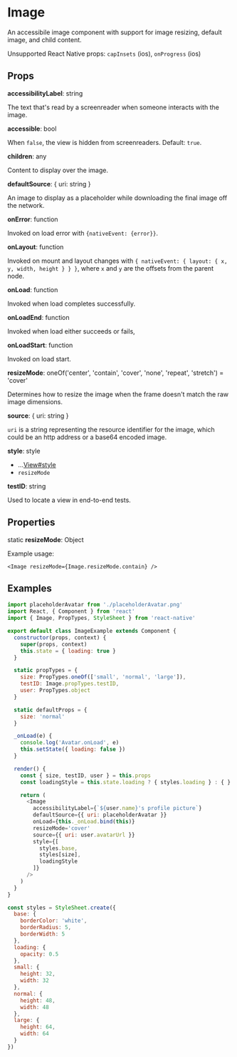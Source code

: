 # Image

An accessibile image component with support for image resizing, default image,
and child content.

Unsupported React Native props:
`capInsets` (ios),
`onProgress` (ios)

## Props

**accessibilityLabel**: string

The text that's read by a screenreader when someone interacts with the image.

**accessible**: bool

When `false`, the view is hidden from screenreaders. Default: `true`.

**children**: any

Content to display over the image.

**defaultSource**: { uri: string }

An image to display as a placeholder while downloading the final image off the network.

**onError**: function

Invoked on load error with `{nativeEvent: {error}}`.

**onLayout**: function

Invoked on mount and layout changes with `{ nativeEvent: { layout: { x, y, width,
height } } }`, where `x` and `y` are the offsets from the parent node.

**onLoad**: function

Invoked when load completes successfully.

**onLoadEnd**: function

Invoked when load either succeeds or fails,

**onLoadStart**: function

Invoked on load start.

**resizeMode**: oneOf('center', 'contain', 'cover', 'none', 'repeat', 'stretch') = 'cover'

Determines how to resize the image when the frame doesn't match the raw image
dimensions.

**source**: { uri: string }

`uri` is a string representing the resource identifier for the image, which
could be an http address or a base64 encoded image.

**style**: style

+ ...[View#style](./View.md)
+ `resizeMode`

**testID**: string

Used to locate a view in end-to-end tests.

## Properties

static **resizeMode**: Object

Example usage:

```
<Image resizeMode={Image.resizeMode.contain} />
```

## Examples

```js
import placeholderAvatar from './placeholderAvatar.png'
import React, { Component } from 'react'
import { Image, PropTypes, StyleSheet } from 'react-native'

export default class ImageExample extends Component {
  constructor(props, context) {
    super(props, context)
    this.state = { loading: true }
  }

  static propTypes = {
    size: PropTypes.oneOf(['small', 'normal', 'large']),
    testID: Image.propTypes.testID,
    user: PropTypes.object
  }

  static defaultProps = {
    size: 'normal'
  }

  _onLoad(e) {
    console.log('Avatar.onLoad', e)
    this.setState({ loading: false })
  }

  render() {
    const { size, testID, user } = this.props
    const loadingStyle = this.state.loading ? { styles.loading } : { }

    return (
      <Image
        accessibilityLabel={`${user.name}'s profile picture`}
        defaultSource={{ uri: placeholderAvatar }}
        onLoad={this._onLoad.bind(this)}
        resizeMode='cover'
        source={{ uri: user.avatarUrl }}
        style={[
          styles.base,
          styles[size],
          loadingStyle
        ]}
      />
    )
  }
}

const styles = StyleSheet.create({
  base: {
    borderColor: 'white',
    borderRadius: 5,
    borderWidth: 5
  },
  loading: {
    opacity: 0.5
  },
  small: {
    height: 32,
    width: 32
  },
  normal: {
    height: 48,
    width: 48
  },
  large: {
    height: 64,
    width: 64
  }
})
```
